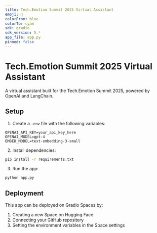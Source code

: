 ```yaml
---
title: Tech.Emotion Summit 2025 Virtual Assistant
emoji: 🤖
colorFrom: blue
colorTo: cyan
sdk: gradio
sdk_version: 5.*
app_file: app.py
pinned: false
---
```


# Tech.Emotion Summit 2025 Virtual Assistant

A virtual assistant built for the Tech.Emotion Summit 2025, powered by OpenAI and LangChain.

## Setup

1. Create a `.env` file with the following variables:
```
OPENAI_API_KEY=your_api_key_here
OPENAI_MODEL=gpt-4
EMBED_MODEL=text-embedding-3-small
```

2. Install dependencies:
```bash
pip install -r requirements.txt
```

3. Run the app:
```bash
python app.py
```

## Deployment

This app can be deployed on Gradio Spaces by:
1. Creating a new Space on Hugging Face
2. Connecting your GitHub repository
3. Setting the environment variables in the Space settings 